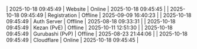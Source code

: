 | 2025-10-18 09:45:49 | Website | Online | 2025-10-18 09:45:45 |
| 2025-10-18 09:45:49 | Registration | Offline | 2025-09-09 16:40:23 |
| 2025-10-18 09:45:49 | Auth Server | Offline | 2025-08-18 09:33:31 |
| 2025-10-18 09:45:49 | Kezan (PvE) | Offline | 2025-10-11 12:51:30 |
| 2025-10-18 09:45:49 | Gurubashi (PvP) | Offline | 2025-08-23 21:44:06 |
| 2025-10-18 09:45:49 | Cloudflare | Online | 2025-10-18 09:45:45 |
